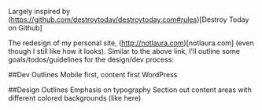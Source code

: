 Largely inspired by (https://github.com/destroytoday/destroytoday.com#rules)[Destroy Today on Github]

The redesign of my personal site, (http://notlaura.com)[notlaura.com] (even though I still like how it looks). Similar to the above link, I'll outline some goals/todos/guidelines for the design/dev process:

##Dev Outlines
Mobile first, content first
WordPress

##Design Outlines
Emphasis on typography
Section out content areas with different colored backgrounds (like here)
